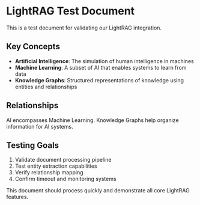 # LightRAG Test Document

This is a test document for validating our LightRAG integration.

## Key Concepts
- **Artificial Intelligence**: The simulation of human intelligence in machines
- **Machine Learning**: A subset of AI that enables systems to learn from data
- **Knowledge Graphs**: Structured representations of knowledge using entities and relationships

## Relationships
AI encompasses Machine Learning. Knowledge Graphs help organize information for AI systems.

## Testing Goals
1. Validate document processing pipeline
2. Test entity extraction capabilities  
3. Verify relationship mapping
4. Confirm timeout and monitoring systems

This document should process quickly and demonstrate all core LightRAG features. 